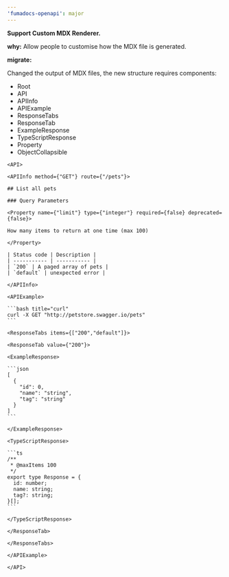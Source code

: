 ```yaml
---
'fumadocs-openapi': major
---
```


**Support Custom MDX Renderer.**

**why:** Allow people to customise how the MDX file is generated.

**migrate:**

Changed the output of MDX files, the new structure requires components:

- Root
- API
- APIInfo
- APIExample
- ResponseTabs
- ResponseTab
- ExampleResponse
- TypeScriptResponse
- Property
- ObjectCollapsible

````mdx
<API>

<APIInfo method={"GET"} route={"/pets"}>

## List all pets

### Query Parameters

<Property name={"limit"} type={"integer"} required={false} deprecated={false}>

How many items to return at one time (max 100)

</Property>

| Status code | Description |
| ----------- | ----------- |
| `200` | A paged array of pets |
| `default` | unexpected error |

</APIInfo>

<APIExample>

```bash title="curl"
curl -X GET "http://petstore.swagger.io/pets"
```

<ResponseTabs items={["200","default"]}>

<ResponseTab value={"200"}>

<ExampleResponse>

```json
[
  {
    "id": 0,
    "name": "string",
    "tag": "string"
  }
]
```

</ExampleResponse>

<TypeScriptResponse>

```ts
/**
 * @maxItems 100
 */
export type Response = {
  id: number;
  name: string;
  tag?: string;
}[];
```

</TypeScriptResponse>

</ResponseTab>

</ResponseTabs>

</APIExample>

</API>
````
